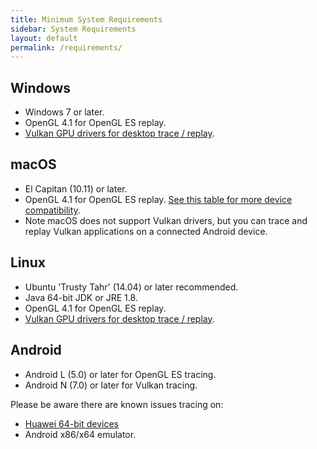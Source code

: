 ```yaml
---
title: Minimum System Requirements
sidebar: System Requirements
layout: default
permalink: /requirements/
---
```


## Windows

* Windows 7 or later.
* OpenGL 4.1 for OpenGL ES replay.
* [Vulkan GPU drivers for desktop trace / replay](https://en.wikipedia.org/wiki/Vulkan_(API)#Compatibility).

## macOS

* El Capitan (10.11) or later.
* OpenGL 4.1 for OpenGL ES replay. [See this table for more device compatibility](https://developer.apple.com/opengl/OpenGL-Capabilities-Tables.pdf).
* Note macOS does not support Vulkan drivers, but you can trace and replay Vulkan applications on a connected Android device.

## Linux

* Ubuntu 'Trusty Tahr' (14.04) or later recommended.
* Java 64-bit JDK or JRE 1.8.
* OpenGL 4.1 for OpenGL ES replay.
* [Vulkan GPU drivers for desktop trace / replay](https://en.wikipedia.org/wiki/Vulkan_(API)#Compatibility).

## Android

* Android L (5.0) or later for OpenGL ES tracing.
* Android N (7.0) or later for Vulkan tracing.

<div class="issue">
  Please be aware there are known issues tracing on: <br>
  <ul>
    <li> <a href="https://github.com/google/gapid/issues/1463">Huawei 64-bit devices</a> </li>
    <li> Android x86/x64 emulator.</li>
  </ul>
</div>
